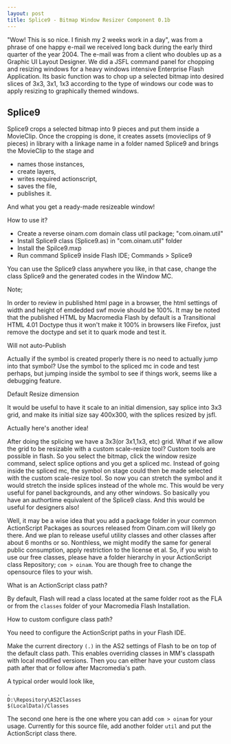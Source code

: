 ```yaml
---
layout: post
title: Splice9 - Bitmap Window Resizer Component 0.1b
---
```


"Wow! This is so nice. I finish my 2 weeks work in a day", was from a phrase of one happy e-mail we received long back during the early third quarter of the year 2004. The e-mail was from a client who doubles up as a Graphic UI Layout Designer. We did a JSFL command panel for chopping and resizing windows for a heavy windows intensive Enterprise Flash Application. Its basic function was to chop up a selected bitmap into desired slices of 3x3, 3x1, 1x3 according to the type of windows our code was to apply resizing to graphically themed windows.

## Splice9

Splice9 crops a selected bitmap into 9 pieces and put them inside a MovieClip. Once the cropping is done, it creates assets (movieclips of 9 pieces) in library with a linkage name in a folder named Splice9 and brings the MovieClip to the stage and 

- names those instances,
- create layers,
- writes required actionscript,
- saves the file,
- publishes it.

And what you get a ready-made resizeable window!

How to use it?

- Create a reverse oinam.com domain class util package; "com.oinam.util"
- Install Splice9 class (Splice9.as) in "com.oinam.util" folder
- Install the Spilce9.mxp
- Run command Splice9 inside Flash IDE; Commands > Splice9

You can use the Splice9 class anywhere you like, in that case, change the class Splice9 and the generated codes in the Window MC.

Note;

In order to review in published html page in a browser, the html settings of width and height of emdedded swf movie should be 100%. It may be noted that the published HTML by Macromedia Flash by default is a Transitional HTML 4.01 Doctype thus it won't make it 100% in browsers like Firefox, just remove the doctype and set it to quark mode and test it.

Will not auto-Publish

Actually if the symbol is created properly there is no need to actually jump into that symbol? Use the symbol to the spliced mc in code and test perhaps, but jumping inside the symbol to see if things work, seems like a debugging feature.

Default Resize dimension

It would be useful to have it scale to an initial dimension, say splice into 3x3 grid, and make its initial size say 400x300, with the splices resized by jsfl.

Actually here's another idea!

After doing the splicing we have a 3x3(or 3x1,1x3, etc) grid. What if we allow the grid to be resizable with a custom scale-resize tool? Custom tools are possible in flash. So you select the bitmap, click the window resize command, select splice options and you get a spliced mc. Instead of going inside the spliced mc, the symbol on stage could then be made selected with the custom scale-resize tool. So now you can stretch the symbol and it would stretch the inside splices instead of the whole mc. This would be very useful for panel backgrounds, and any other windows. So basically you have an authortime equivalent of the Splice9 class. And this would be useful for designers also!

Well, it may be a wise idea that you add a package folder in your common ActionScript Packages as sources released from Oinam.com will likely go there. And we plan to release useful utility classes and other classes after about 6 months or so. Nonthless, we might modify the same for general public consumption, apply restriction to the license et al. So, if you wish to use our free classes, please have a folder hierarchy in your ActionScript class Repository; `com > oinam`. You are though free to change the opensource files to your wish.

What is an ActionScript class path?

By default, Flash will read a class located at the same folder root as the FLA or from the `classes` folder of your Macromedia Flash Installation.

How to custom configure class path?

You need to configure the ActionScript paths in your Flash IDE.

Make the current directory `(.)` in the AS2 settings of Flash to be on top of the default class path. This enables overriding classes in MM's classpath with local modified versions. Then you can either have your custom class path after that or follow after Macromedia's path.

A typical order would look like,

```
.
D:\Repository\AS2Classes
$(LocalData)/Classes
```

The second one here is the one where you can add `com > oinam` for your usage. Currently for this source file, add another folder `util` and put the ActionScript class there.